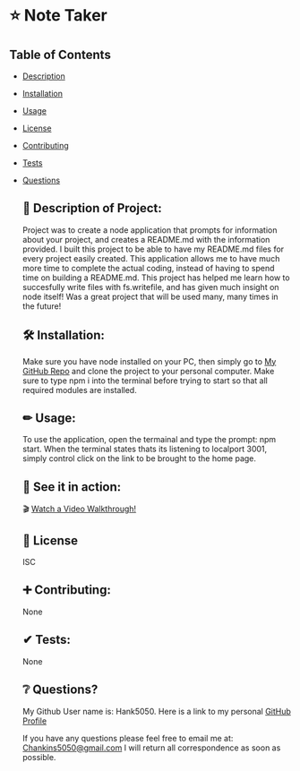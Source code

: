 # ⭐ Note Taker

  ## Table of Contents
- [Description](#description)
- [Installation](#installation)
- [Usage](#usage)
- [License](#license)
- [Contributing](#contributing)
- [Tests](#tests)
- [Questions](#questions)


  ## 📘 Description of Project:

  
  Project was to create a node application that prompts for information about your project, and creates a README.md with the information provided. I built this project to be able to have my README.md files for every project easily created. This application allows me to have much more time to complete the actual coding, instead of having to spend time on building a README.md. This project has helped me learn how to succesfully write files with fs.writefile, and has given much insight on node itself! Was a great project that will be used many, many times in the future!
  
  
  
  ## 🛠 Installation:

  
  Make sure you have node installed on your PC, then simply go to [My GitHub Repo](https://github.com/Hank5050?tab=repositories) and clone the project to your personal computer. Make sure to type npm i into the terminal before trying to start so that all required modules are installed.
  
  
  ## ✏ Usage:

  
  To use the application, open the termainal and type the prompt: npm start. When the terminal states thats its listening to localport 3001, simply control click on the link to be brought to the home page.
  
   ## 👀 See it in action:

  🎬 [Watch a Video Walkthrough!](assets/note_taker_walkthrough.webm)
  
  ## 📃 License
  
  
  ISC

  ## ➕ Contributing:

  None

  ## ✔ Tests:

  None

  ## ❔ Questions?

  My Github User name is: Hank5050. Here is a link to my personal [GitHub Profile](https://github.com/Hank5050)

  If you have any questions please feel free to email me at: Chankins5050@gmail.com 
  I will return all correspondence as soon as possible.